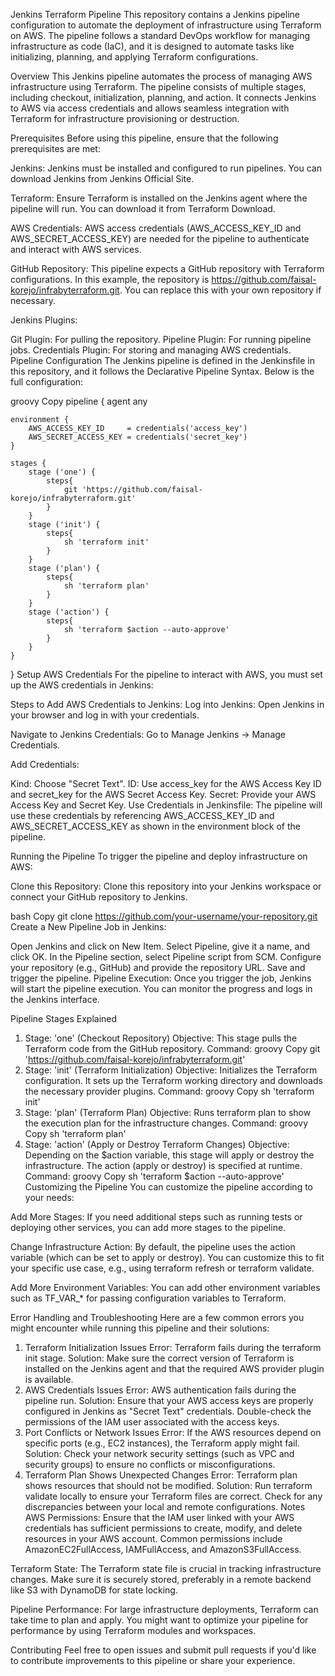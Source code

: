 Jenkins Terraform Pipeline
This repository contains a Jenkins pipeline configuration to automate the deployment of infrastructure using Terraform on AWS. The pipeline follows a standard DevOps workflow for managing infrastructure as code (IaC), and it is designed to automate tasks like initializing, planning, and applying Terraform configurations.

Overview
This Jenkins pipeline automates the process of managing AWS infrastructure using Terraform. The pipeline consists of multiple stages, including checkout, initialization, planning, and action. It connects Jenkins to AWS via access credentials and allows seamless integration with Terraform for infrastructure provisioning or destruction.

Prerequisites
Before using this pipeline, ensure that the following prerequisites are met:

Jenkins: Jenkins must be installed and configured to run pipelines. You can download Jenkins from Jenkins Official Site.

Terraform: Ensure Terraform is installed on the Jenkins agent where the pipeline will run. You can download it from Terraform Download.

AWS Credentials: AWS access credentials (AWS_ACCESS_KEY_ID and AWS_SECRET_ACCESS_KEY) are needed for the pipeline to authenticate and interact with AWS services.

GitHub Repository: This pipeline expects a GitHub repository with Terraform configurations. In this example, the repository is https://github.com/faisal-korejo/infrabyterraform.git. You can replace this with your own repository if necessary.

Jenkins Plugins:

Git Plugin: For pulling the repository.
Pipeline Plugin: For running pipeline jobs.
Credentials Plugin: For storing and managing AWS credentials.
Pipeline Configuration
The Jenkins pipeline is defined in the Jenkinsfile in this repository, and it follows the Declarative Pipeline Syntax. Below is the full configuration:

groovy
Copy
pipeline {
    agent any
    
    environment {
        AWS_ACCESS_KEY_ID     = credentials('access_key')
        AWS_SECRET_ACCESS_KEY = credentials('secret_key')
    }
    
    stages {
        stage ('one') {
            steps{
                git 'https://github.com/faisal-korejo/infrabyterraform.git'
            }
        }
        stage ('init') {
            steps{
                sh 'terraform init'
            }
        }
        stage ('plan') {
            steps{
                sh 'terraform plan'
            }
        }
        stage ('action') {
            steps{
                sh 'terraform $action --auto-approve'
            }
        }
    }
}
Setup AWS Credentials
For the pipeline to interact with AWS, you must set up the AWS credentials in Jenkins:

Steps to Add AWS Credentials to Jenkins:
Log into Jenkins: Open Jenkins in your browser and log in with your credentials.

Navigate to Jenkins Credentials: Go to Manage Jenkins → Manage Credentials.

Add Credentials:

Kind: Choose "Secret Text".
ID: Use access_key for the AWS Access Key ID and secret_key for the AWS Secret Access Key.
Secret: Provide your AWS Access Key and Secret Key.
Use Credentials in Jenkinsfile: The pipeline will use these credentials by referencing AWS_ACCESS_KEY_ID and AWS_SECRET_ACCESS_KEY as shown in the environment block of the pipeline.

Running the Pipeline
To trigger the pipeline and deploy infrastructure on AWS:

Clone this Repository: Clone this repository into your Jenkins workspace or connect your GitHub repository to Jenkins.

bash
Copy
git clone https://github.com/your-username/your-repository.git
Create a New Pipeline Job in Jenkins:

Open Jenkins and click on New Item.
Select Pipeline, give it a name, and click OK.
In the Pipeline section, select Pipeline script from SCM.
Configure your repository (e.g., GitHub) and provide the repository URL.
Save and trigger the pipeline.
Pipeline Execution: Once you trigger the job, Jenkins will start the pipeline execution. You can monitor the progress and logs in the Jenkins interface.

Pipeline Stages Explained
1. Stage: 'one' (Checkout Repository)
Objective: This stage pulls the Terraform code from the GitHub repository.
Command:
groovy
Copy
git 'https://github.com/faisal-korejo/infrabyterraform.git'
2. Stage: 'init' (Terraform Initialization)
Objective: Initializes the Terraform configuration. It sets up the Terraform working directory and downloads the necessary provider plugins.
Command:
groovy
Copy
sh 'terraform init'
3. Stage: 'plan' (Terraform Plan)
Objective: Runs terraform plan to show the execution plan for the infrastructure changes.
Command:
groovy
Copy
sh 'terraform plan'
4. Stage: 'action' (Apply or Destroy Terraform Changes)
Objective: Depending on the $action variable, this stage will apply or destroy the infrastructure. The action (apply or destroy) is specified at runtime.
Command:
groovy
Copy
sh 'terraform $action --auto-approve'
Customizing the Pipeline
You can customize the pipeline according to your needs:

Add More Stages: If you need additional steps such as running tests or deploying other services, you can add more stages to the pipeline.

Change Infrastructure Action: By default, the pipeline uses the action variable (which can be set to apply or destroy). You can customize this to fit your specific use case, e.g., using terraform refresh or terraform validate.

Add More Environment Variables: You can add other environment variables such as TF_VAR_* for passing configuration variables to Terraform.

Error Handling and Troubleshooting
Here are a few common errors you might encounter while running this pipeline and their solutions:

1. Terraform Initialization Issues
Error: Terraform fails during the terraform init stage.
Solution: Make sure the correct version of Terraform is installed on the Jenkins agent and that the required AWS provider plugin is available.
2. AWS Credentials Issues
Error: AWS authentication fails during the pipeline run.
Solution: Ensure that your AWS access keys are properly configured in Jenkins as "Secret Text" credentials. Double-check the permissions of the IAM user associated with the access keys.
3. Port Conflicts or Network Issues
Error: If the AWS resources depend on specific ports (e.g., EC2 instances), the Terraform apply might fail.
Solution: Check your network security settings (such as VPC and security groups) to ensure no conflicts or misconfigurations.
4. Terraform Plan Shows Unexpected Changes
Error: Terraform plan shows resources that should not be modified.
Solution: Run terraform validate locally to ensure your Terraform files are correct. Check for any discrepancies between your local and remote configurations.
Notes
AWS Permissions: Ensure that the IAM user linked with your AWS credentials has sufficient permissions to create, modify, and delete resources in your AWS account. Common permissions include AmazonEC2FullAccess, IAMFullAccess, and AmazonS3FullAccess.

Terraform State: The Terraform state file is crucial in tracking infrastructure changes. Make sure it is securely stored, preferably in a remote backend like S3 with DynamoDB for state locking.

Pipeline Performance: For large infrastructure deployments, Terraform can take time to plan and apply. You might want to optimize your pipeline for performance by using Terraform modules and workspaces.

Contributing
Feel free to open issues and submit pull requests if you'd like to contribute improvements to this pipeline or share your experience.
